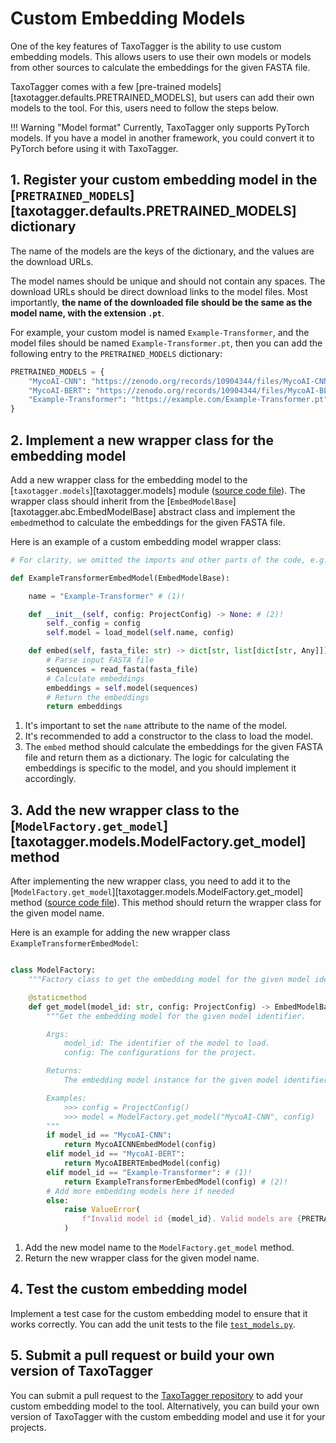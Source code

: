 # Custom Embedding Models

One of the key features of TaxoTagger is the ability to use custom embedding models. This allows users to use their own models or models from other sources to calculate the embeddings for the given FASTA file. 

TaxoTagger comes with a few [pre-trained models][taxotagger.defaults.PRETRAINED_MODELS], but users can add their own models to the tool. For this, users need to follow the steps below.


!!! Warning "Model format"
    Currently, TaxoTagger only supports PyTorch models. If you have a model in another framework, you could convert it to PyTorch before using it with TaxoTagger. 


## 1. Register your custom embedding model in the [`PRETRAINED_MODELS`][taxotagger.defaults.PRETRAINED_MODELS] dictionary

The name of the models are the keys of the dictionary, and the values are the download URLs. 

The model names should be unique and should not contain any spaces. The download URLs should be direct download links to the model files. Most importantly, **the name of the downloaded file should be the same as the model name, with the extension `.pt`**.

For example, your custom model is named `Example-Transformer`, and the model files should be named `Example-Transformer.pt`, then you can add the following entry to the `PRETRAINED_MODELS` dictionary:

```python
PRETRAINED_MODELS = {
    "MycoAI-CNN": "https://zenodo.org/records/10904344/files/MycoAI-CNN.pt",
    "MycoAI-BERT": "https://zenodo.org/records/10904344/files/MycoAI-BERT.pt",
    "Example-Transformer": "https://example.com/Example-Transformer.pt" # (1)!
}
```


## 2. Implement a new wrapper class for the embedding model

Add a new wrapper class for the embedding model to the [`taxotagger.models`][taxotagger.models] module ([source code file](https://github.com/MycoAI/taxotagger/blob/main/src/taxotagger/models.py)). The wrapper class should inherit from the [`EmbedModelBase`][taxotagger.abc.EmbedModelBase] abstract class and implement the `embed`method to calculate the embeddings for the given FASTA file.

Here is an example of a custom embedding model wrapper class:

```python
# For clarity, we omitted the imports and other parts of the code, e.g. docstring

def ExampleTransformerEmbedModel(EmbedModelBase): 

    name = "Example-Transformer" # (1)!

    def __init__(self, config: ProjectConfig) -> None: # (2)!
        self._config = config
        self.model = load_model(self.name, config)

    def embed(self, fasta_file: str) -> dict[str, list[dict[str, Any]]]: # (3)!
        # Parse input FASTA file
        sequences = read_fasta(fasta_file)
        # Calculate embeddings
        embeddings = self.model(sequences)
        # Return the embeddings
        return embeddings
```

1. It's important to set the `name` attribute to the name of the model.
2. It's  recommended to add a constructor to the class to load the model. 
3. The `embed` method should calculate the embeddings for the given FASTA file and return them as a dictionary. The logic for calculating the embeddings is specific to the model, and you should implement it accordingly.


## 3. Add the new wrapper class to the [`ModelFactory.get_model`][taxotagger.models.ModelFactory.get_model] method

After implementing the new wrapper class, you need to add it to the [`ModelFactory.get_model`][taxotagger.models.ModelFactory.get_model] method ([source code file](https://github.com/MycoAI/taxotagger/blob/main/src/taxotagger/models.py)). This method should return the wrapper class for the given model name.

Here is an example for adding the new wrapper class `ExampleTransformerEmbedModel`:

```python

class ModelFactory:
    """Factory class to get the embedding model for the given model identifier."""

    @staticmethod
    def get_model(model_id: str, config: ProjectConfig) -> EmbedModelBase:
        """Get the embedding model for the given model identifier.

        Args:
            model_id: The identifier of the model to load.
            config: The configurations for the project.

        Returns:
            The embedding model instance for the given model identifier.

        Examples:
            >>> config = ProjectConfig()
            >>> model = ModelFactory.get_model("MycoAI-CNN", config)
        """
        if model_id == "MycoAI-CNN":
            return MycoAICNNEmbedModel(config)
        elif model_id == "MycoAI-BERT":
            return MycoAIBERTEmbedModel(config)
        elif model_id == "Example-Transformer": # (1)!
            return ExampleTransformerEmbedModel(config) # (2)!
        # Add more embedding models here if needed
        else:
            raise ValueError(
                f"Invalid model id {model_id}. Valid models are {PRETRAINED_MODELS.keys()}"
            )
```

1. Add the new model name to the `ModelFactory.get_model` method.
2. Return the new wrapper class for the given model name.


## 4. Test the custom embedding model

Implement a test case for the custom embedding model to ensure that it works correctly. You can add the unit tests to the file [`test_models.py`](https://github.com/MycoAI/taxotagger/blob/main/tests/test_models.py).


## 5. Submit a pull request or build your own version of TaxoTagger
You can submit a pull request to the [TaxoTagger repository](https://github.com/MycoAI/taxotagger) to add your custom embedding model to the tool. Alternatively, you can build your own version of TaxoTagger with the custom embedding model and use it for your projects.